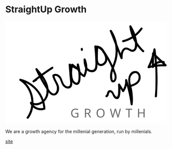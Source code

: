StraightUp Growth
=================


![straight-up-logo](./public/straight_up_v1.svg)


We are a growth agency for the millenial generation, run by millenials.

[site](http://straightup.top)
